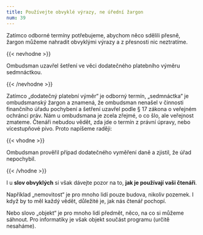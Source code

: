 ```yaml
---
title: Používejte obvyklé výrazy, ne úřední žargon
num: 39
---
```

Zatímco odborné termíny potřebujeme, abychom něco sdělili přesně, žargon můžeme nahradit obvyklými výrazy a z přesnosti nic neztratíme.

{{< nevhodne >}}

Ombudsman uzavřel šetření ve věci dodatečného platebního výměru sedmnáctkou.

{{< /nevhodne >}}

Zatímco „dodatečný platební výměr“ je odborný termín, „sedmnáctka“ je ombudsmanský žargon a znamená, že ombudsman nenašel v činnosti finančního úřadu pochybení a šetření uzavřel podle § 17 zákona o veřejném ochránci práv. Nám u ombudsmana je zcela zřejmé, o co šlo, ale veřejnost zmateme. Čtenáři nebudou vědět, zda jde o termín z právní úpravy, nebo vícestupňové pivo. Proto napíšeme raději:

{{< vhodne >}}

Ombudsman prověřil případ dodatečného vyměření daně a zjistil, že úřad nepochybil.

{{< /vhodne >}}

I u **slov obvyklých** si však dávejte pozor na to, **jak je používají vaši čtenáři**.

Například „nemovitost“ je pro mnoho lidí pouze budova, nikoliv pozemek. I když by to měl každý vědět, důležité je, jak nás čtenář pochopí.

Nebo slovo „objekt“ je pro mnoho lidí předmět, něco, na co si můžeme sáhnout. Pro informatiky je však objekt součást programu (určitě nesaháme).